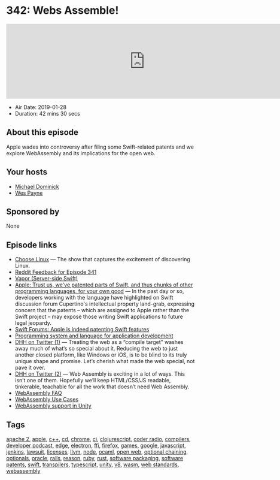 # 342: Webs Assemble!

<iframe src="https://player.fireside.fm/v2/MLf2ZzhC+gveOEAhI?theme=dark" width="740" height="200" frameborder="0" scrolling="no"></iframe>

* Air Date: 2019-01-28
* Duration: 42 mins 30 secs

## About this episode

Apple wades into controversy after filing some Swift-related patents and we explore WebAssembly and its implications for the open web.

## Your hosts
* [Michael Dominick](https://coder.show/hosts/michael)
* [Wes Payne](https://coder.show/hosts/wespayne)

## Sponsored by

None



## Episode links

  * [Choose Linux](https://chooselinux.show/1 "Choose Linux") — The show that captures the excitement of discovering Linux.
  * [Reddit Feedback for Episode 341](https://www.reddit.com/r/CoderRadio/comments/ajdnc5/too_late_for_jenkins_coder_radio_341/ "Reddit Feedback for Episode 341")
  * [Vapor (Server-side Swift)](https://vapor.codes/ "Vapor \(Server-side Swift\)")
  * [Apple: Trust us, we've patented parts of Swift, and thus chunks of other programming languages, for your own good](https://www.theregister.co.uk/2019/01/26/apples_swift_patents/ "Apple: Trust us, we've patented parts of Swift, and thus chunks of other programming languages, for your own good") — In the past day or so, developers working with the language have highlighted on Swift discussion forum Cupertino's intellectual property land-grab, expressing concern that the patents – which are assigned to Apple rather than the Swift project – may expose those writing Swift applications to future legal jeopardy.
  * [Swift Forums: Apple is indeed patenting Swift features](https://forums.swift.org/t/apple-is-indeed-patenting-swift-features/19779 "Swift Forums: Apple is indeed patenting Swift features")
  * [Programming system and language for application development](https://patents.google.com/patent/US9952841B2/en?oq=9%2c952%2c841 "Programming system and language for application development")
  * [DHH on Twitter (1)](https://twitter.com/dhh/status/1089297353566089216 "DHH on Twitter \(1\)") — Treating the web as a “compile target” washes away much of what‘s so special about it. Reducing the web to just another closed platform, like Windows or iOS, is to be blind to its truly unique shape and promise. Let’s cherish what made the web special, not pave it over.
  * [DHH on Twitter (2)](https://twitter.com/dhh/status/1089305683164487682 "DHH on Twitter \(2\)") — Web Assembly is exciting in a lot of ways. This isn’t one of them. Hopefully we’ll keep HTML/CSS/JS readable, tinkerable, teachable for all the work that doesn’t need Web Assembly.
  * [WebAssembly FAQ](https://webassembly.org/docs/faq/ "WebAssembly FAQ")
  * [WebAssembly Use Cases](https://webassembly.org/docs/use-cases/ "WebAssembly Use Cases")
  * [WebAssembly support in Unity](https://blogs.unity3d.com/2018/08/15/webassembly-is-here/ "WebAssembly support in Unity")



## Tags

[apache 2](https://coder.show/tags/apache%202), [apple](https://coder.show/tags/apple), [c++](https://coder.show/tags/c++), [cd](https://coder.show/tags/cd), [chrome](https://coder.show/tags/chrome), [ci](https://coder.show/tags/ci), [clojurescript](https://coder.show/tags/clojurescript), [coder radio](https://coder.show/tags/coder%20radio), [compilers](https://coder.show/tags/compilers), [developer podcast](https://coder.show/tags/developer%20podcast), [edge](https://coder.show/tags/edge), [electron](https://coder.show/tags/electron), [ffi](https://coder.show/tags/ffi), [firefox](https://coder.show/tags/firefox), [games](https://coder.show/tags/games), [google](https://coder.show/tags/google), [javascript](https://coder.show/tags/javascript), [jenkins](https://coder.show/tags/jenkins), [lawsuit](https://coder.show/tags/lawsuit), [licenses](https://coder.show/tags/licenses), [llvm](https://coder.show/tags/llvm), [node](https://coder.show/tags/node), [ocaml](https://coder.show/tags/ocaml), [open web](https://coder.show/tags/open%20web), [optional chaining](https://coder.show/tags/optional%20chaining), [optionals](https://coder.show/tags/optionals), [oracle](https://coder.show/tags/oracle), [rails](https://coder.show/tags/rails), [reason](https://coder.show/tags/reason), [ruby](https://coder.show/tags/ruby), [rust](https://coder.show/tags/rust), [software packaging](https://coder.show/tags/software%20packaging), [software patents](https://coder.show/tags/software%20patents), [swift](https://coder.show/tags/swift), [transpilers](https://coder.show/tags/transpilers), [typescript](https://coder.show/tags/typescript), [unity](https://coder.show/tags/unity), [v8](https://coder.show/tags/v8), [wasm](https://coder.show/tags/wasm), [web standards](https://coder.show/tags/web%20standards), [webassembly](https://coder.show/tags/webassembly)
